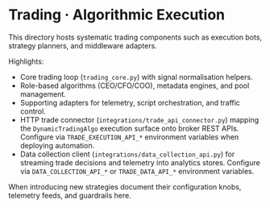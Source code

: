 # Trading · Algorithmic Execution

This directory hosts systematic trading components such as execution bots,
strategy planners, and middleware adapters.

Highlights:

- Core trading loop (`trading_core.py`) with signal normalisation helpers.
- Role-based algorithms (CEO/CFO/COO), metadata engines, and pool management.
- Supporting adapters for telemetry, script orchestration, and traffic control.
- HTTP trade connector (`integrations/trade_api_connector.py`) mapping the
  `DynamicTradingAlgo` execution surface onto broker REST APIs. Configure via
  `TRADE_EXECUTION_API_*` environment variables when deploying automation.
- Data collection client (`integrations/data_collection_api.py`) for streaming
  trade decisions and telemetry into analytics stores. Configure via
  `DATA_COLLECTION_API_*` or `TRADE_DATA_API_*` environment variables.

When introducing new strategies document their configuration knobs, telemetry
feeds, and guardrails here.
